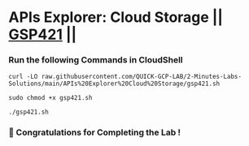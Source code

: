 # APIs Explorer: Cloud Storage || [GSP421](https://www.cloudskillsboost.google/focuses/3632?parent=catalog) ||

### Run the following Commands in CloudShell

```
curl -LO raw.githubusercontent.com/QUICK-GCP-LAB/2-Minutes-Labs-Solutions/main/APIs%20Explorer%20Cloud%20Storage/gsp421.sh

sudo chmod +x gsp421.sh

./gsp421.sh
```

### 🎉 Congratulations for Completing the Lab !
